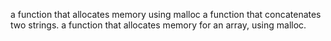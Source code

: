 a function that allocates memory using malloc
a function that concatenates two strings.
a function that allocates memory for an array, using malloc.
